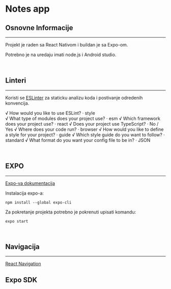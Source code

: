 # Notes app

## Osnovne Informacije
---
Projekt je raden sa React Nativom i buildan je sa Expo-om.

Potrebno je na uredaju imati node.js i Android studio.


<br>

## Linteri
---
Koristi se [ESLinter](https://eslint.org/) za staticku analizu koda i postivanje odredenih konvencija.

√ How would you like to use ESLint? · style       
√ What type of modules does your project use? · esm
√ Which framework does your project use? · react
√ Does your project use TypeScript? · No / Yes
√ Where does your code run? · browser
√ How would you like to define a style for your project? · guide
√ Which style guide do you want to follow? · standard
√ What format do you want your config file to be in? · JSON

<br> 

## EXPO
---
[Expo-va dokumentacija](https://docs.expo.io/)

Instalacija expo-a:

```
npm install --global expo-cli
```

Za pokretanje projekta potrebno je pokrenuti upisati komandu:
```
expo start
```
<br>

## Navigacija
---
[React Navigation](https://reactnavigation.org/docs/getting-started/)

## Expo SDK

<br>

